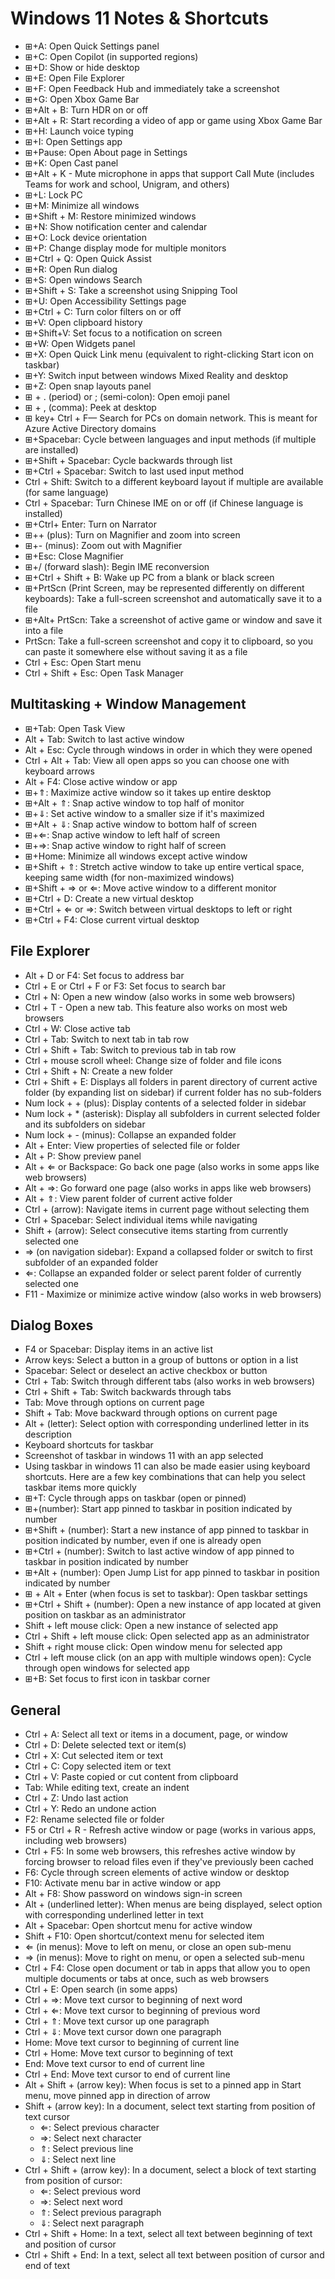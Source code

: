 # Windows 11 Notes & Shortcuts

- ⊞+A: Open Quick Settings panel
- ⊞+C: Open Copilot (in supported regions)
- ⊞+D: Show or hide desktop
- ⊞+E: Open File Explorer
- ⊞+F: Open Feedback Hub and immediately take a screenshot
- ⊞+G: Open Xbox Game Bar
- ⊞+Alt + B: Turn HDR on or off
- ⊞+Alt + R: Start recording a video of app or game using Xbox Game Bar
- ⊞+H: Launch voice typing
- ⊞+I: Open Settings app
- ⊞+Pause: Open About page in Settings
- ⊞+K: Open Cast panel
- ⊞+Alt + K - Mute microphone in apps that support Call Mute (includes Teams for work and school, Unigram, and others)
- ⊞+L: Lock PC
- ⊞+M: Minimize all windows
- ⊞+Shift + M: Restore minimized windows
- ⊞+N: Show notification center and calendar
- ⊞+O: Lock device orientation
- ⊞+P: Change display mode for multiple monitors
- ⊞+Ctrl + Q: Open Quick Assist
- ⊞+R: Open Run dialog
- ⊞+S: Open windows Search
- ⊞+Shift + S: Take a screenshot using Snipping Tool
- ⊞+U: Open Accessibility Settings page
- ⊞+Ctrl + C: Turn color filters on or off
- ⊞+V: Open clipboard history
- ⊞+Shift+V: Set focus to a notification on screen
- ⊞+W: Open Widgets panel
- ⊞+X: Open Quick Link menu (equivalent to right-clicking Start icon on taskbar)
- ⊞+Y: Switch input between windows Mixed Reality and desktop
- ⊞+Z: Open snap layouts panel
- ⊞ + . (period) or ; (semi-colon): Open emoji panel
- ⊞ + , (comma): Peek at desktop
- ⊞ key+ Ctrl + F— Search for PCs on domain network. This is meant for Azure Active Directory domains
- ⊞+Spacebar: Cycle between languages and input methods (if multiple are installed)
- ⊞+Shift + Spacebar: Cycle backwards through list
- ⊞+Ctrl + Spacebar: Switch to last used input method
- Ctrl + Shift: Switch to a different keyboard layout if multiple are available (for same language)
- Ctrl + Spacebar: Turn Chinese IME on or off (if Chinese language is installed)
- ⊞+Ctrl+ Enter: Turn on Narrator
- ⊞++ (plus): Turn on Magnifier and zoom into screen
- ⊞+- (minus): Zoom out with Magnifier
- ⊞+Esc: Close Magnifier
- ⊞+/ (forward slash): Begin IME reconversion
- ⊞+Ctrl + Shift + B: Wake up PC from a blank or black screen
- ⊞+PrtScn (Print Screen, may be represented differently on different keyboards): Take a full-screen screenshot and automatically save it to a file
- ⊞+Alt+ PrtScn: Take a screenshot of active game or window and save it into a file
- PrtScn: Take a full-screen screenshot and copy it to clipboard, so you can paste it somewhere else without saving it as a file
- Ctrl + Esc: Open Start menu
- Ctrl + Shift + Esc: Open Task Manager

## Multitasking + Window Management

- ⊞+Tab: Open Task View
- Alt + Tab: Switch to last active window
- Alt + Esc: Cycle through windows in order in which they were opened
- Ctrl + Alt + Tab: View all open apps so you can choose one with keyboard arrows
- Alt + F4: Close active window or app
- ⊞+⇑: Maximize active window so it takes up entire desktop
- ⊞+Alt + ⇑: Snap active window to top half of monitor
- ⊞+⇓: Set active window to a smaller size if it's maximized
- ⊞+Alt + ⇓: Snap active window to bottom half of screen
- ⊞+⇐: Snap active window to left half of screen
- ⊞+⇒: Snap active window to right half of screen
- ⊞+Home: Minimize all windows except active window
- ⊞+Shift + ⇑: Stretch active window to take up entire vertical space, keeping same width (for non-maximized windows)
- ⊞+Shift + ⇒ or ⇐: Move active window to a different monitor
- ⊞+Ctrl + D: Create a new virtual desktop
- ⊞+Ctrl + ⇐ or ⇒: Switch between virtual desktops to left or right
- ⊞+Ctrl + F4: Close current virtual desktop

## File Explorer

- Alt + D or F4: Set focus to address bar
- Ctrl + E or Ctrl + F or F3: Set focus to search bar
- Ctrl + N: Open a new window (also works in some web browsers)
- Ctrl + T - Open a new tab. This feature also works on most web browsers
- Ctrl + W: Close active tab
- Ctrl + Tab: Switch to next tab in tab row
- Ctrl + Shift + Tab: Switch to previous tab in tab row
- Ctrl + mouse scroll wheel: Change size of folder and file icons
- Ctrl + Shift + N: Create a new folder
- Ctrl + Shift + E: Displays all folders in parent directory of current active folder (by expanding list on sidebar) if current folder has no sub-folders
- Num lock + + (plus): Display contents of a selected folder in sidebar
- Num lock + * (asterisk): Display all subfolders in current selected folder and its subfolders on sidebar
- Num lock + - (minus): Collapse an expanded folder
- Alt + Enter: View properties of selected file or folder
- Alt + P: Show preview panel
- Alt + ⇐ or Backspace: Go back one page (also works in some apps like web browsers)
- Alt + ⇒: Go forward one page (also works in apps like web browsers)
- Alt + ⇑: View parent folder of current active folder
- Ctrl + (arrow): Navigate items in current page without selecting them
- Ctrl + Spacebar: Select individual items while navigating
- Shift + (arrow): Select consecutive items starting from currently selected one
- ⇒ (on navigation sidebar): Expand a collapsed folder or switch to first subfolder of an expanded folder
- ⇐: Collapse an expanded folder or select parent folder of currently selected one
- F11 - Maximize or minimize active window (also works in web browsers)

## Dialog Boxes

- F4 or Spacebar: Display items in an active list
- Arrow keys: Select a button in a group of buttons or option in a list
- Spacebar: Select or deselect an active checkbox or button
- Ctrl + Tab: Switch through different tabs (also works in web browsers)
- Ctrl + Shift + Tab: Switch backwards through tabs
- Tab: Move through options on current page
- Shift + Tab: Move backward through options on current page
- Alt + (letter): Select option with corresponding underlined letter in its description
- Keyboard shortcuts for taskbar
- Screenshot of taskbar in windows 11 with an app selected
- Using taskbar in windows 11 can also be made easier using keyboard shortcuts. Here are a few key combinations that can help you select taskbar items more quickly
- ⊞+T: Cycle through apps on taskbar (open or pinned)
- ⊞+(number): Start app pinned to taskbar in position indicated by number
- ⊞+Shift + (number): Start a new instance of app pinned to taskbar in position indicated by number, even if one is already open
- ⊞+Ctrl + (number): Switch to last active window of app pinned to taskbar in position indicated by number
- ⊞+Alt + (number): Open Jump List for app pinned to taskbar in position indicated by number
- ⊞ + Alt + Enter (when focus is set to taskbar): Open taskbar settings
- ⊞+Ctrl + Shift + (number): Open a new instance of app located at given position on taskbar as an administrator
- Shift + left mouse click: Open a new instance of selected app
- Ctrl + Shift + left mouse click: Open selected app as an administrator
- Shift + right mouse click: Open window menu for selected app
- Ctrl + left mouse click (on an app with multiple windows open): Cycle through open windows for selected app
- ⊞+B: Set focus to first icon in taskbar corner

## General

- Ctrl + A: Select all text or items in a document, page, or window
- Ctrl + D: Delete selected text or item(s)
- Ctrl + X: Cut selected item or text
- Ctrl + C: Copy selected item or text
- Ctrl + V: Paste copied or cut content from clipboard
- Tab: While editing text, create an indent
- Ctrl + Z: Undo last action
- Ctrl + Y: Redo an undone action
- F2: Rename selected file or folder
- F5 or Ctrl + R - Refresh active window or page (works in various apps, including web browsers)
- Ctrl + F5: In some web browsers, this refreshes active window by forcing browser to reload files even if they've previously been cached
- F6: Cycle through screen elements of active window or desktop
- F10: Activate menu bar in active window or app
- Alt + F8: Show password on windows sign-in screen
- Alt + (underlined letter): When menus are being displayed, select option with corresponding underlined letter in text
- Alt + Spacebar: Open shortcut menu for active window
- Shift + F10: Open shortcut/context menu for selected item
- ⇐ (in menus): Move to left on menu, or close an open sub-menu
- ⇒ (in menus): Move to right on menu, or open a selected sub-menu
- Ctrl + F4: Close open document or tab in apps that allow you to open multiple documents or tabs at once, such as web browsers
- Ctrl + E: Open search (in some apps)
- Ctrl + ⇒: Move text cursor to beginning of next word
- Ctrl + ⇐: Move text cursor to beginning of previous word
- Ctrl + ⇑: Move text cursor up one paragraph
- Ctrl + ⇓: Move text cursor down one paragraph
- Home: Move text cursor to beginning of current line
- Ctrl + Home: Move text cursor to beginning of text
- End: Move text cursor to end of current line
- Ctrl + End: Move text cursor to end of current line
- Alt + Shift + (arrow key): When focus is set to a pinned app in Start menu, move pinned app in direction of arrow
- Shift + (arrow key): In a document, select text starting from position of text cursor
  - ⇐: Select previous character
  - ⇒: Select next character
  - ⇑: Select previous line
  - ⇓: Select next line
- Ctrl + Shift + (arrow key): In a document, select a block of text starting from position of cursor:
  - ⇐: Select previous word
  - ⇒: Select next word
  - ⇑: Select previous paragraph
  - ⇓: Select next paragraph
- Ctrl + Shift + Home: In a text, select all text between beginning of text and position of cursor
- Ctrl + Shift + End: In a text, select all text between position of cursor and end of text
